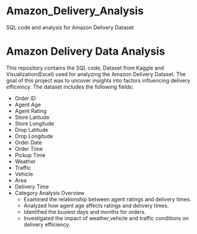 # Amazon_Delivery_Analysis
SQL code and analysis for Amazon Delivery Dataset
# Amazon Delivery Data Analysis
This repository contains the SQL code, Dataset from Kaggle and Visualization(Excel) used for analyzing the Amazon Delivery Dataset. The goal of this project was to uncover insights into factors influencing delivery efficeincy.
The dataset includes the following fields:
- Order ID
- Agent Age
- Agent Rating
- Store Latitude
- Store Longitude
- Drop Latitude
- Drop Longitude
- Order Date
- Order Time
- Pickup Time
- Weather
- Traffic
- Vehicle
- Area
- Delivery Time
- Category
Analysis Overview
   - Examined the relationship between agent ratings and delivery times.
   - Analyzed how agent age affects ratings and delivery times.
   - Identified the busiest days and months for orders.
   - Investigated the impact of weather,vehicle and traffic conditions on delivery efficiency.
